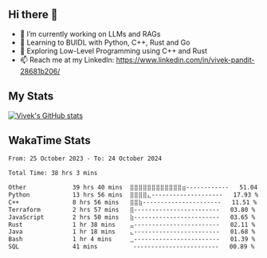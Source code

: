 ## Hi there 👋

- 🔭 I’m currently working on LLMs and RAGs
- 🌱 Learning to BUIDL with Python, C++, Rust and Go 
- 🤔 Exploring Low-Level Programming using C++ and Rust 
- 📫 Reach me at my LinkedIn: https://www.linkedin.com/in/vivek-pandit-28681b206/

## My Stats
[![Vivek's GitHub stats](https://github-readme-stats.vercel.app/api?username=ipanditi&show_icons=true&theme=dark)](https://ipanditi.github.io/)

## WakaTime Stats
<!--START_SECTION:waka-->

```txt
From: 25 October 2023 - To: 24 October 2024

Total Time: 38 hrs 3 mins

Other             39 hrs 40 mins  ⣿⣿⣿⣿⣿⣿⣿⣿⣿⣿⣿⣿⣶------------   51.04 %
Python            13 hrs 56 mins  ⣿⣿⣿⣿⣄--------------------   17.93 %
C++               8 hrs 56 mins   ⣿⣿⣷----------------------   11.51 %
Terraform         2 hrs 57 mins   ⣿------------------------   03.80 %
JavaScript        2 hrs 50 mins   ⣷------------------------   03.65 %
Rust              1 hr 38 mins    ⣤------------------------   02.11 %
Java              1 hr 18 mins    ⣄------------------------   01.68 %
Bash              1 hr 4 mins     ⣀------------------------   01.39 %
SQL               41 mins          ------------------------   00.89 %
```

<!--END_SECTION:waka-->



